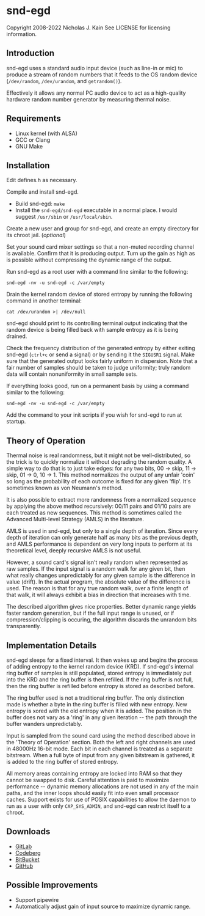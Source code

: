 # snd-egd
Copyright 2008-2022 Nicholas J. Kain
See LICENSE for licensing information.

## Introduction

snd-egd uses a standard audio input device (such as line-in or mic) to
produce a stream of random numbers that it feeds to the OS random device
(`/dev/random`, `/dev/urandom`, and `getrandom()`).

Effectively it allows any normal PC audio device to act as a high-quality
hardware random number generator by measuring thermal noise.

## Requirements

* Linux kernel (with ALSA)
* GCC or Clang
* GNU Make

## Installation

Edit defines.h as necessary.

Compile and install snd-egd.
* Build snd-egd: `make`
* Install the `snd-egd/snd-egd` executable in a normal place.  I would
  suggest `/usr/sbin` or `/usr/local/sbin`.

Create a new user and group for snd-egd, and create an empty directory for
its chroot jail. (_optional_)

Set your sound card mixer settings so that a non-muted recording channel
is available.  Confirm that it is producing output.  Turn up the gain
as high as is possible without compressing the dynamic range of the output.

Run snd-egd as a root user with a command line similar to the following:

`snd-egd -nv -u snd-egd -c /var/empty`

Drain the kernel random device of stored entropy by running the
following command in another terminal:

`cat /dev/urandom >| /dev/null`

snd-egd should print to its controlling terminal output indicating that
the random device is being filled back with sample entropy as it is being
drained.

Check the frequency distribution of the generated entropy by either
exiting snd-egd (`ctrl+c` or send a signal) or by sending it the `SIGUSR1`
signal.  Make sure that the generated output looks fairly uniform in
dispersion.  Note that a fair number of samples should be taken to
judge uniformity; truly random data will contain nonuniformity in small
sample sets.

If everything looks good, run on a permanent basis by using a command
similar to the following:

`snd-egd -nv -u snd-egd -c /var/empty`

Add the command to your init scripts if you wish for snd-egd to run
at startup.

## Theory of Operation

Thermal noise is real randomness, but it might not be well-distributed, so
the trick is to quickly normalize it without degrading the random quality.
A simple way to do that is to just take edges: for any two bits, 00 ->
skip, 11 -> skip, 01 -> 0, 10 -> 1.  This method normalizes the output
of any unfair 'coin' so long as the probability of each outcome is fixed
for any given 'flip'.  It's sometimes known as von Neumann's method.

It is also possible to extract more randomness from a normalized sequence
by applying the above method recursively: 00/11 pairs and 01/10 pairs
are each treated as new sequences.  This method is sometimes called the
Advanced Multi-level Strategy (AMLS) in the literature.

AMLS is used in snd-egd, but only to a single depth of iteration.  Since every
depth of iteration can only generate half as many bits as the previous depth,
and AMLS performance is dependent on very long inputs to perform at its
theoretical level, deeply recursive AMLS is not useful.

However, a sound card's signal isn't really random when represented as
raw samples.  If the input signal is a random walk for any given bit,
then what really changes unpredictably for any given sample is the
difference in value (drift).  In the actual program, the absolute value
of the difference is used.  The reason is that for any true random walk,
over a finite length of that walk, it will always exhibit a bias in
direction that increases with time.

The described algorithm gives nice properties.  Better dynamic range
yields faster random generation, but if the full input range is unused,
or if compression/clipping is occuring, the algorithm discards the
unrandom bits transparently.

## Implementation Details

snd-egd sleeps for a fixed interval.  It then wakes up and begins the process
of adding entropy to the kernel random device (KRD).  If snd-egd's internal
ring buffer of samples is still populated, stored entropy is immediately put
into the KRD and the ring buffer is then refilled.  If the ring buffer is not
full, then the ring buffer is refilled before entropy is stored as described
before.

The ring buffer used is not a traditional ring buffer.  The only
distinction made is whether a byte in the ring buffer is filled with new
entropy.  New entropy is xored with the old entropy when it is added.
The position in the buffer does not vary as a 'ring' in any given
iteration -- the path through the buffer wanders unpredictably.

Input is sampled from the sound card using the method described above in
the 'Theory of Operation' section.  Both the left and right channels are
used in 48000Hz 16-bit mode.  Each bit in each channel is treated as a
separate bitstream.  When a full byte of input from any given bitstream
is gathered, it is added to the ring buffer of stored entropy.

All memory areas containing entropy are locked into RAM so that they
cannot be swapped to disk.  Careful attention is paid to maximize
performance -- dynamic memory allocations are not used in any of the main
paths, and the inner loops should easily fit into even small processor
caches.  Support exists for use of POSIX capabilities to allow the daemon to
run as a user with only `CAP_SYS_ADMIN`, and snd-egd can restrict itself to a
chroot.

## Downloads

* [GitLab](https://gitlab.com/niklata/snd-egd)
* [Codeberg](https://codeberg.org/niklata/snd-egd)
* [BitBucket](https://bitbucket.com/niklata/snd-egd)
* [GitHub](https://github.com/niklata/snd-egd)

## Possible Improvements

* Support pipewire
* Automatically adjust gain of input source to maximize dynamic range.

